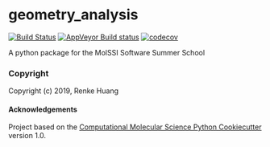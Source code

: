 geometry_analysis
==============================
[//]: # (Badges)
[![Build Status](https://travis-ci.org/RenkeHuang/geometry_analysis.svg?branch=master)](https://travis-ci.org/RenkeHuang/geometry_analysis)
[![AppVeyor Build status](https://ci.appveyor.com/api/projects/status/REPLACE_WITH_APPVEYOR_LINK/branch/master?svg=true)](https://ci.appveyor.com/project/REPLACE_WITH_OWNER_ACCOUNT/geometry_analysis/branch/master)
[![codecov](https://codecov.io/gh/REPLACE_WITH_OWNER_ACCOUNT/geometry_analysis/branch/master/graph/badge.svg)](https://codecov.io/gh/REPLACE_WITH_OWNER_ACCOUNT/geometry_analysis/branch/master)

A python package for the MolSSI Software Summer School

### Copyright

Copyright (c) 2019, Renke Huang


#### Acknowledgements
 
Project based on the 
[Computational Molecular Science Python Cookiecutter](https://github.com/molssi/cookiecutter-cms) version 1.0.
